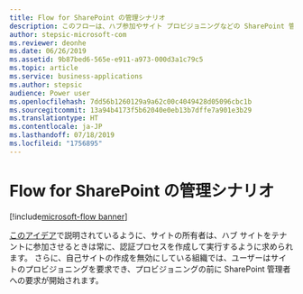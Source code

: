 ```yaml
---
title: Flow for SharePoint の管理シナリオ
description: このフローは、ハブ参加やサイト プロビジョニングなどの SharePoint 管理シナリオに使用されます。
author: stepsic-microsoft-com
ms.reviewer: deonhe
ms.date: 06/26/2019
ms.assetid: 9b87bed6-565e-e911-a973-000d3a1c79c5
ms.topic: article
ms.service: business-applications
ms.author: stepsic
audience: Power user
ms.openlocfilehash: 7dd56b1260129a9a62c00c4049428d05096cbc1b
ms.sourcegitcommit: 13a94b4173f5b62040e0eb13b7dffe7a901e3b29
ms.translationtype: HT
ms.contentlocale: ja-JP
ms.lasthandoff: 07/18/2019
ms.locfileid: "1756895"
---
```

# <a name="flow-for-sharepoint-admin-scenarios"></a>Flow for SharePoint の管理シナリオ

[!include[microsoft-flow banner](../includes/microsoft-flow.md)]

[このアイデア](https://powerusers.microsoft.com/t5/Flow-Ideas/Approval-of-SharePoint-Site-getting-joined-with-a-Hub-Site/idi-p/122808)で説明されているように、サイトの所有者は、ハブ サイトをテナントに参加させるときは常に、認証プロセスを作成して実行するように求められます。  さらに、自己サイトの作成を無効にしている組織では、ユーザーはサイトのプロビジョニングを要求でき、プロビジョニングの前に SharePoint 管理者への要求が開始されます。
